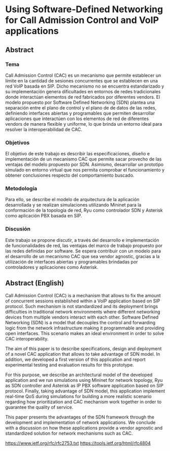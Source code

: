 # Using Software-Defined Networking for Call Admission Control and VoIP applications

## Abstract

### Tema
Call Admission Control (CAC) es un mecanismo que permite establecer un límite en la cantidad de sesiones concurrentes que se establecen en una red VoIP basada en SIP. Dicho mecanismo no se encuentra estandarizado y su implementación genera dificultades en entornos de redes tradicionales donde interactúan elementos de red fabricados por diferentes vendors.
El modelo propuesto por Software Defined Networking (SDN) plantea una separación entre el plano de control y el plano de de datos de las redes, definiendo interfaces abiertas y programables que permiten desarrollar aplicaciones que interactúen con los elementos de red de diferentes vendors de manera flexible y uniforme, lo que brinda un entorno ideal para resolver la interoperabilidad de CAC.

### Objetivos
El objetivo de este trabajo es describir las especificaciones, diseño e implementación de un mecanismo CAC que permite sacar provecho de las ventajas del modelo propuesto por SDN. Asimismo, desarrollar un prototipo simulado en entorno virtual que nos permita comprobar el funcionamiento y obtener conclusiones respecto del comportamiento buscado.

### Metodología
Para ello, se describe el modelo de arquitectura de la aplicación desarrollada y se realizan simulaciones utilizando Mininet para la conformación de la topología de red, Ryu como controlador SDN y Asterisk como aplicación PBX basada en SIP.

### Discusión
Este trabajo se propone discutir, a través del desarrollo e implementación de funcionalidades de red, las ventajas del marco de trabajo propuesto por las redes definidas por software. Se espera contribuir con un modelo para el desarrollo de un mecanismo CAC que sea vendor agnostic, gracias a la utilización de interfaces abiertas y programables brindadas por controladores y aplicaciones como Asterisk.

## Abstract (English)

Call Admission Control (CAC) is a mechanism that allows to fix the amount of concurrent sessions established within a VoIP application based on SIP protocol. Such mechanism is not standardized and its deployment brings difficulties in traditional network environments where different networking devices from multiple vendors interact with each other. Software Defined Networking (SDN) is a model that decouples the control and forwarding logic from the network infrastructure making it programmable and providing open interfaces. This scenario makes an ideal environment in order to solve CAC interoperability.

The aim of this paper is to describe specifications, design and deployment of a novel CAC application that allows to take advantage of SDN model. In addition, we developed a first version of this application and report experimental testing and evaluation results for this prototype. 

For this purpose, we describe an architectural model of the developed application and we run simulations using Mininet for network topology, Ryu as SDN controller and Asterisk as IP PBX software application based on SIP protocol. Finally, taking advantage of SDN model, this application implement real-time QoS during simulations for building a more realistic scenario regarding how prioritization and CAC mechanism work together in order to guarantee the quality of service.

This paper presents the advantages of the SDN framework through the development and implementation of network applications. We conclude with a discussion on how these applications provide a vendor agnostic and standardized solution for network mechanisms such as CAC. 

https://www.ietf.org/rfc/rfc2753.txt
https://tools.ietf.org/html/rfc4804
